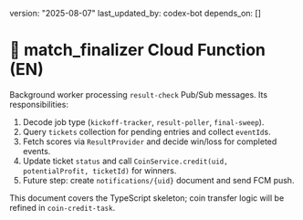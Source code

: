 version: "2025-08-07"
last_updated_by: codex-bot
depends_on: []

# 🧮 match_finalizer Cloud Function (EN)

Background worker processing `result-check` Pub/Sub messages. Its responsibilities:

1. Decode job type (`kickoff-tracker`, `result-poller`, `final-sweep`).
2. Query `tickets` collection for pending entries and collect `eventId`s.
3. Fetch scores via `ResultProvider` and decide win/loss for completed events.
4. Update ticket `status` and call `CoinService.credit(uid, potentialProfit, ticketId)` for winners.
5. Future step: create `notifications/{uid}` document and send FCM push.

This document covers the TypeScript skeleton; coin transfer logic will be refined in `coin-credit-task`.

